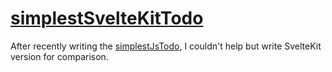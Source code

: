 # [simplestSvelteKitTodo](http://simplestsveltekittodo.madr.io/)

After recently writing the [simplestJsTodo](https://simplestjstodo.vercel.app/), I couldn't help but write SvelteKit version for comparison.
